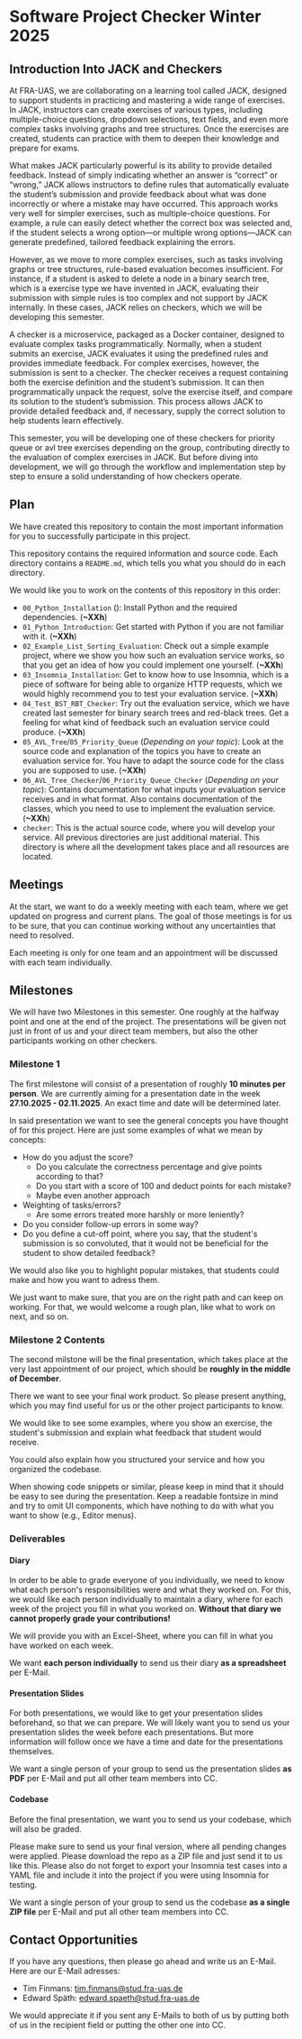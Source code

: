 # Software Project Checker Winter 2025


## Introduction Into JACK and Checkers

At FRA-UAS, we are collaborating on a learning tool called JACK, designed to support students in practicing and mastering a wide range of exercises. In JACK, instructors can create exercises of various types, including multiple-choice questions, dropdown selections, text fields, and even more complex tasks involving graphs and tree structures. Once the exercises are created, students can practice with them to deepen their knowledge and prepare for exams.

What makes JACK particularly powerful is its ability to provide detailed feedback. Instead of simply indicating whether an answer is “correct” or “wrong,” JACK allows instructors to define rules that automatically evaluate the student’s submission and provide feedback about what was done incorrectly or where a mistake may have occurred. This approach works very well for simpler exercises, such as multiple-choice questions. For example, a rule can easily detect whether the correct box was selected and, if the student selects a wrong option—or multiple wrong options—JACK can generate predefined, tailored feedback explaining the errors.

However, as we move to more complex exercises, such as tasks involving graphs or tree structures, rule-based evaluation becomes insufficient. For instance, if a student is asked to delete a node in a binary search tree, which is a exercise type we have invented in JACK, evaluating their submission with simple rules is too complex and not support by JACK internally. In these cases, JACK relies on checkers, which we will be developing this semester.

A checker is a microservice, packaged as a Docker container, designed to evaluate complex tasks programmatically. Normally, when a student submits an exercise, JACK evaluates it using the predefined rules and provides immediate feedback. For complex exercises, however, the submission is sent to a checker. The checker receives a request containing both the exercise definition and the student’s submission. It can then programmatically unpack the request, solve the exercise itself, and compare its solution to the student’s submission. This process allows JACK to provide detailed feedback and, if necessary, supply the correct solution to help students learn effectively.

This semester, you will be developing one of these checkers for priority queue or avl tree exercises depending on the group, contributing directly to the evaluation of complex exercises in JACK. But before diving into development, we will go through the workflow and implementation step by step to ensure a solid understanding of how checkers operate.


## Plan

We have created this repository to contain the most important information for you to successfully participate in this project.

This repository contains the required information and source code.
Each directory contains a `README.md`, which tells you what you should do in each directory.

We would like you to work on the contents of this repository in this order:
- `00_Python_Installation` (): Install Python and the required dependencies. (**~XXh**)
- `01_Python_Introduction`: Get started with Python if you are not familiar with it. (**~XXh**)
- `02_Example_List_Sorting_Evaluation`: Check out a simple example project, where we show you how such an evaluation service works, so that you get an idea of how you could implement one yourself. (**~XXh**)
- `03_Insomnia_Installation`: Get to know how to use Insomnia, which is a piece of software for being able to organize HTTP requests, which we would highly recommend you to test your evaluation service. (**~XXh**)
- `04_Test_BST_RBT_Checker`: Try out the evaluation service, which we have created last semester for binary search trees and red-black trees. Get a feeling for what kind of feedback such an evaluation service could produce. (**~XXh**)
- `05_AVL_Tree`/`05_Priority_Queue` (_Depending on your topic_): Look at the source code and explanation of the topics you have to create an evaluation service for. You have to adapt the source code for the class you are supposed to use. (**~XXh**)
- `06_AVL_Tree_Checker`/`06_Priority_Queue_Checker` (_Depending on your topic_): Contains documentation for what inputs your evaluation service receives and in what format. Also contains documentation of the classes, which you need to use to implement the evaluation service. (**~XXh**)
- `checker`: This is the actual source code, where you will develop your service. All previous directories are just additional material. This directory is where all the development takes place and all resources are located.


## Meetings

At the start, we want to do a weekly meeting with each team, where we get updated on progress and current plans. The goal of those meetings is for us to be sure, that you can continue working without any uncertainties that need to resolved.

Each meeting is only for one team and an appointment will be discussed with each team individually.


## Milestones

We will have two Milestones in this semester. One roughly at the halfway point and one at the end of the project. The presentations will be given not just in front of us and your direct team members, but also the other participants working on other checkers. 

### Milestone 1

The first milestone will consist of a presentation of roughly **10 minutes per person**.
We are currently aiming for a presentation date in the week **27.10.2025 - 02.11.2025**. An exact time and date will be determined later.

In said presentation we want to see the general concepts you have thought of for this project. Here are just some examples of what we mean by concepts:
- How do you adjust the score?
  - Do you calculate the correctness percentage and give points according to that?
  - Do you start with a score of 100 and deduct points for each mistake?
  - Maybe even another approach
- Weighting of tasks/errors?
  - Are some errors treated more harshly or more leniently?
- Do you consider follow-up errors in some way?
- Do you define a cut-off point, where you say, that the student's submission is so convoluted, that it would not be beneficial for the student to show detailed feedback?

We would also like you to highlight popular mistakes, that students could make and how you want to adress them.

We just want to make sure, that you are on the right path and can keep on working. For that, we would welcome a rough plan, like what to work on next, and so on.

### Milestone 2 Contents

The second milstone will be the final presentation, which takes place at the very last appointment of our project, which should be **roughly in the middle of December**.

There we want to see your final work product.
So please present anything, which you may find useful for us or the other project participants to know.

We would like to see some examples, where you show an exercise, the student's submission and explain what feedback that student would receive.

You could also explain how you structured your service and how you organized the codebase.

When showing code snippets or similar, please keep in mind that it should be easy to see during the presentation. Keep a readable fontsize in mind and try to omit UI components, which have nothing to do with what you want to show (e.g., Editor menus).

### Deliverables

#### Diary

In order to be able to grade everyone of you individually, we need to know what each person's responsibilities were and what they worked on. For this, we would like each person individually to maintain a diary, where for each week of the project you fill in what you worked on. 
**Without that diary we cannot properly grade your contributions!**

We will provide you with an Excel-Sheet, where you can fill in what you have worked on each week.

We want **each person individually** to send us their diary **as a spreadsheet** per E-Mail.

#### Presentation Slides

For both presentations, we would like to get your presentation slides beforehand, so that we can prepare.
We will likely want you to send us your presentation slides the week before each presentations. But more information will follow once we have a time and date for the presentations themselves.

We want a single person of your group to send us the presentation slides **as PDF** per E-Mail and put all other team members into CC.

#### Codebase

Before the final presentation, we want you to send us your codebase, which will also be graded.

Please make sure to send us your final version, where all pending changes were applied. Please download the repo as a ZIP file and just send it to us like this. Please also do not forget to export your Insomnia test cases into a YAML file and include it into the project if you were using Insomnia for testing.

We want a single person of your group to send us the codebase **as a single ZIP file** per E-Mail and put all other team members into CC.


## Contact Opportunities

If you have any questions, then please go ahead and write us an E-Mail. Here are our E-Mail adresses:
- Tim Finmans: tim.finmans@stud.fra-uas.de
- Edward Späth: edward.spaeth@stud.fra-uas.de

We would appreciate it if you sent any E-Mails to both of us by putting both of us in the recipient field or putting the other one into CC.
